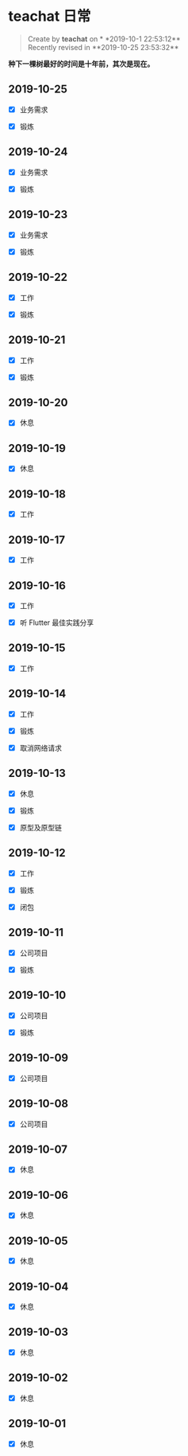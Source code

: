 # teachat 日常

> Create by **teachat** on \* \*2019-10-1 22:53:12**  
> Recently revised in **2019-10-25 23:53:32\*\*

**种下一棵树最好的时间是十年前，其次是现在。**

## 2019-10-25

- [x] 业务需求

- [x] 锻炼

## 2019-10-24

- [x] 业务需求

- [x] 锻炼

## 2019-10-23

- [x] 业务需求

- [x] 锻炼

## 2019-10-22

- [x] 工作

- [x] 锻炼

## 2019-10-21

- [x] 工作

- [x] 锻炼

## 2019-10-20

- [x] 休息

## 2019-10-19

- [x] 休息

## 2019-10-18

- [x] 工作

## 2019-10-17

- [x] 工作

## 2019-10-16

- [x] 工作

- [x] 听 Flutter 最佳实践分享

## 2019-10-15

- [x] 工作

## 2019-10-14

- [x] 工作

- [x] 锻炼

- [x] 取消网络请求

## 2019-10-13

- [x] 休息

- [x] 锻炼

- [x] 原型及原型链

## 2019-10-12

- [x] 工作

- [x] 锻炼

- [x] 闭包

## 2019-10-11

- [x] 公司项目

- [x] 锻炼

## 2019-10-10

- [x] 公司项目

- [x] 锻炼

## 2019-10-09

- [x] 公司项目

## 2019-10-08

- [x] 公司项目

## 2019-10-07

- [x] 休息

## 2019-10-06

- [x] 休息

## 2019-10-05

- [x] 休息

## 2019-10-04

- [x] 休息

## 2019-10-03

- [x] 休息

## 2019-10-02

- [x] 休息

## 2019-10-01

- [x] 休息

